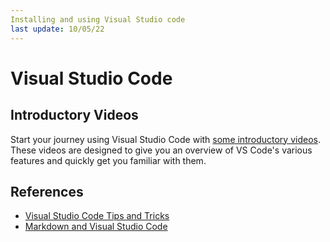 ```yaml
---
Installing and using Visual Studio code
last update: 10/05/22
---
```


# Visual Studio Code

## Introductory Videos
Start your journey using Visual Studio Code with [some introductory videos](https://code.visualstudio.com/docs/getstarted/introvideos). These videos are designed to give you an overview of VS Code's various features and quickly get you familiar with them.



## References

- [Visual Studio Code Tips and Tricks](https://code.visualstudio.com/docs/getstarted/tips-and-tricks?s=04)
- [Markdown and Visual Studio Code](https://code.visualstudio.com/Docs/languages/markdown#_markdown-preview)